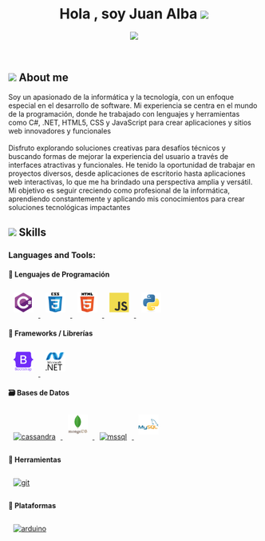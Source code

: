 <h1  align="center"><b>Hola , soy Juan Alba </b><img  src="https://media.giphy.com/media/hvRJCLFzcasrR4ia7z/giphy.gif"  width="35"></h1>

<p  align="center">

<p align="center">
  <a href="https://github.com/DenverCoder1/readme-typing-svg"><img src="https://readme-typing-svg.herokuapp.com?font=Time+New+Roman&color=cyan&size=25&center=true&vCenter=true&width=600&height=100&lines=Entre+bugs+y+café,+se+construyen+sueños;¡Hola,+mundo!+Mi+nombre+es+ Juan Alba;La+magia+está+en+el+código;Contribuyendo+a+la+comunidad+una+línea+a+la+vez;Git+push+y+que+Dios+te+acompañe;Bienvenido+a+mi+GitHub+🚀"></a>
</p>

<br>

## <picture><img src = "https://media.giphy.com/media/iY8CRBdQXODJSCERIr/giphy.gif"  width = 50px></picture> **About me**

<p align="left">Soy un apasionado de la informática y la tecnología, con un enfoque especial en el desarrollo de software. Mi experiencia se centra en el mundo de la programación, donde he trabajado con lenguajes y herramientas como C#, .NET, HTML5, CSS y JavaScript para crear aplicaciones y sitios web innovadores y funcionales<br><br>
Disfruto explorando soluciones creativas para desafíos técnicos y buscando formas de mejorar la experiencia del usuario a través de interfaces atractivas y funcionales. He tenido la oportunidad de trabajar en proyectos diversos, desde aplicaciones de escritorio hasta aplicaciones web interactivas, lo que me ha brindado una perspectiva amplia y versátil. Mi objetivo es seguir creciendo como profesional de la informática, aprendiendo constantemente y aplicando mis conocimientos para crear soluciones tecnológicas impactantes</p>
  

## <img src="https://media2.giphy.com/media/QssGEmpkyEOhBCb7e1/giphy.gif?cid=ecf05e47a0n3gi1bfqntqmob8g9aid1oyj2wr3ds3mg700bl&rid=giphy.gif"  width ="25"><b> Skills</b>


<h3 align="left">Languages and Tools:</h3>

<!-- Lenguajes de Programación -->
<h4 align="left">🧠 Lenguajes de Programación</h4>
<p align="left">
  <a href="https://www.w3schools.com/cs/" target="_blank" rel="noreferrer">
    <img style="margin: 10px;" src="https://raw.githubusercontent.com/devicons/devicon/master/icons/csharp/csharp-original.svg" alt="csharp" width="40" height="40"/>
  </a>
  <a href="https://www.w3schools.com/css/" target="_blank" rel="noreferrer">
    <img style="margin: 10px;" src="https://raw.githubusercontent.com/devicons/devicon/master/icons/css3/css3-original-wordmark.svg" alt="css3" width="40" height="40"/>
  </a>
  <a href="https://www.w3.org/html/" target="_blank" rel="noreferrer">
    <img style="margin: 10px;" src="https://raw.githubusercontent.com/devicons/devicon/master/icons/html5/html5-original-wordmark.svg" alt="html5" width="40" height="40"/>
  </a>
  <a href="https://developer.mozilla.org/en-US/docs/Web/JavaScript" target="_blank" rel="noreferrer">
    <img style="margin: 10px;" src="https://raw.githubusercontent.com/devicons/devicon/master/icons/javascript/javascript-original.svg" alt="javascript" width="40" height="40"/>
  </a>
  <a href="https://www.python.org" target="_blank" rel="noreferrer">
    <img style="margin: 10px;" src="https://raw.githubusercontent.com/devicons/devicon/master/icons/python/python-original.svg" alt="python" width="40" height="40"/>
  </a>
</p>

<!-- Frameworks / Librerías -->
<h4 align="left">🧰 Frameworks / Librerías</h4>
<p align="left">
  <a href="https://getbootstrap.com" target="_blank" rel="noreferrer">
    <img style="margin: 10px;" src="https://raw.githubusercontent.com/devicons/devicon/master/icons/bootstrap/bootstrap-plain-wordmark.svg" alt="bootstrap" width="40" height="40"/>
  </a>
  <a href="https://dotnet.microsoft.com/" target="_blank" rel="noreferrer">
    <img style="margin: 10px;" src="https://raw.githubusercontent.com/devicons/devicon/master/icons/dot-net/dot-net-original-wordmark.svg" alt="dotnet" width="40" height="40"/>
  </a>
</p>

<!-- Bases de Datos -->
<h4 align="left">🗃️ Bases de Datos</h4>
<p align="left">
  <a href="https://cassandra.apache.org/" target="_blank" rel="noreferrer">
    <img style="margin: 10px;" src="https://www.vectorlogo.zone/logos/apache_cassandra/apache_cassandra-icon.svg" alt="cassandra" width="40" height="40"/>
  </a>
  <a href="https://www.mongodb.com/" target="_blank" rel="noreferrer">
    <img style="margin: 10px;" src="https://raw.githubusercontent.com/devicons/devicon/master/icons/mongodb/mongodb-original-wordmark.svg" alt="mongodb" width="40" height="40"/>
  </a>
  <a href="https://www.microsoft.com/en-us/sql-server" target="_blank" rel="noreferrer">
    <img style="margin: 10px;" src="https://www.svgrepo.com/show/303229/microsoft-sql-server-logo.svg" alt="mssql" width="40" height="40"/>
  </a>
  <a href="https://www.mysql.com/" target="_blank" rel="noreferrer">
    <img style="margin: 10px;" src="https://raw.githubusercontent.com/devicons/devicon/master/icons/mysql/mysql-original-wordmark.svg" alt="mysql" width="40" height="40"/>
  </a>
</p>

<!-- Herramientas -->
<h4 align="left">🔧 Herramientas</h4>
<p align="left">
  <a href="https://git-scm.com/" target="_blank" rel="noreferrer">
    <img style="margin: 10px;" src="https://www.vectorlogo.zone/logos/git-scm/git-scm-icon.svg" alt="git" width="40" height="40"/>
  </a>
</p>

<!-- Plataformas -->
<h4 align="left">🧩 Plataformas</h4>
<p align="left">
  <a href="https://www.arduino.cc/" target="_blank" rel="noreferrer">
    <img style="margin: 10px;" src="https://cdn.worldvectorlogo.com/logos/arduino-1.svg" alt="arduino" width="40" height="40"/>
  </a>
</p>
